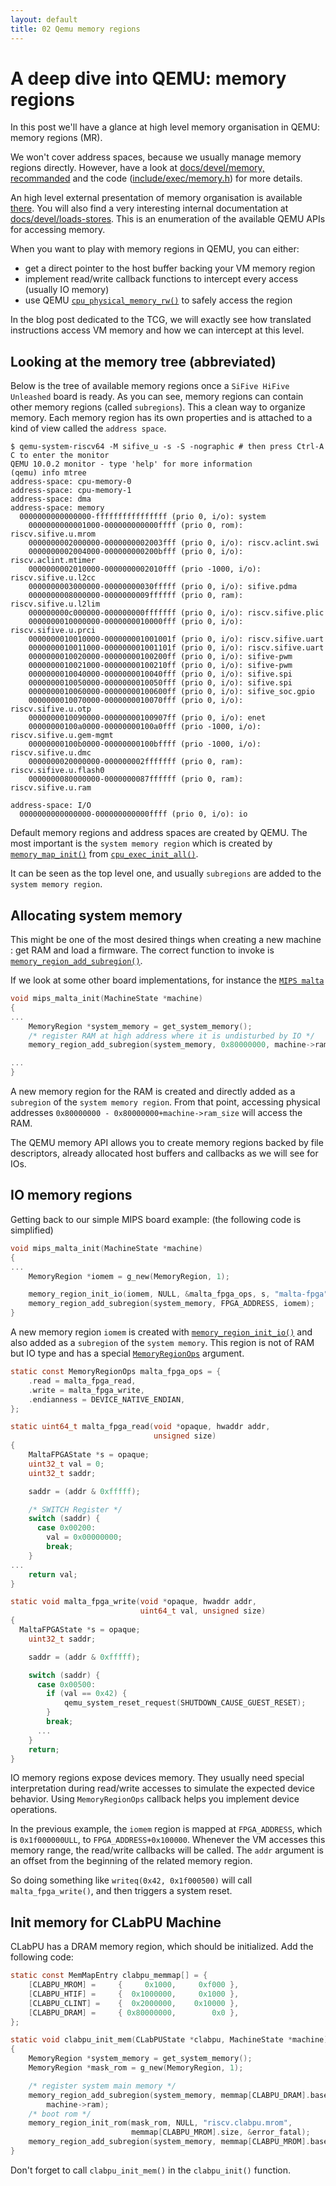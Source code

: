 ```yaml
---
layout: default
title: 02 Qemu memory regions
---
```


# A deep dive into QEMU: memory regions

In this post we'll have a glance at high level memory organisation in
QEMU: memory regions (MR).

We won't cover address spaces, because we usually manage memory
regions directly. However, have a look at
[docs/devel/memory, recommanded](https://github.com/qemu/qemu/tree/v10.0.2/docs/devel/memory.rst)
and the code
([include/exec/memory.h](https://github.com/qemu/qemu/blob/v10.0.2/include/exec/memory.h)) for more details.

An high level external presentation of memory organisation is
available
[there](http://blog.vmsplice.net/2016/01/qemu-internals-how-guest-physical-ram.html). You
will also find a very interesting internal documentation at
[docs/devel/loads-stores](https://github.com/qemu/qemu/blob/v10.0.2/docs/devel/loads-stores.rst). This
is an enumeration of the available QEMU APIs for accessing memory.

When you want to play with memory regions in QEMU, you can either:

- get a direct pointer to the host buffer backing your VM memory
  region
- implement read/write callback functions to intercept every access (usually IO
  memory)
- use QEMU
  [`cpu_physical_memory_rw()`](https://github.com/qemu/qemu/tree/v10.0.2/system/physmem.c#L3167) to safely access the region

In the blog post dedicated to the TCG, we will exactly see how
translated instructions access VM memory and how we can intercept at
this level.


## Looking at the memory tree (abbreviated)

Below is the tree of available memory regions once a `SiFive HiFive Unleashed`
board is ready. As you can see, memory regions can contain other
memory regions (called `subregions`). This a clean way to organize
memory. Each memory region has its own properties and is attached to a
kind of view called the `address space`.

```
$ qemu-system-riscv64 -M sifive_u -s -S -nographic # then press Ctrl-A C to enter the monitor
QEMU 10.0.2 monitor - type 'help' for more information
(qemu) info mtree
address-space: cpu-memory-0
address-space: cpu-memory-1
address-space: dma
address-space: memory
  0000000000000000-ffffffffffffffff (prio 0, i/o): system
    0000000000001000-000000000000ffff (prio 0, rom): riscv.sifive.u.mrom
    0000000002000000-0000000002003fff (prio 0, i/o): riscv.aclint.swi
    0000000002004000-000000000200bfff (prio 0, i/o): riscv.aclint.mtimer
    0000000002010000-0000000002010fff (prio -1000, i/o): riscv.sifive.u.l2cc
    0000000003000000-00000000030fffff (prio 0, i/o): sifive.pdma
    0000000008000000-0000000009ffffff (prio 0, ram): riscv.sifive.u.l2lim
    000000000c000000-000000000fffffff (prio 0, i/o): riscv.sifive.plic
    0000000010000000-0000000010000fff (prio 0, i/o): riscv.sifive.u.prci
    0000000010010000-000000001001001f (prio 0, i/o): riscv.sifive.uart
    0000000010011000-000000001001101f (prio 0, i/o): riscv.sifive.uart
    0000000010020000-00000000100200ff (prio 0, i/o): sifive-pwm
    0000000010021000-00000000100210ff (prio 0, i/o): sifive-pwm
    0000000010040000-0000000010040fff (prio 0, i/o): sifive.spi
    0000000010050000-0000000010050fff (prio 0, i/o): sifive.spi
    0000000010060000-00000000100600ff (prio 0, i/o): sifive_soc.gpio
    0000000010070000-0000000010070fff (prio 0, i/o): riscv.sifive.u.otp
    0000000010090000-00000000100907ff (prio 0, i/o): enet
    00000000100a0000-00000000100a0fff (prio -1000, i/o): riscv.sifive.u.gem-mgmt
    00000000100b0000-00000000100bffff (prio -1000, i/o): riscv.sifive.u.dmc
    0000000020000000-000000002fffffff (prio 0, ram): riscv.sifive.u.flash0
    0000000080000000-0000000087ffffff (prio 0, ram): riscv.sifive.u.ram

address-space: I/O
  0000000000000000-000000000000ffff (prio 0, i/o): io

```

Default memory regions and address spaces are created by QEMU. The
most important is the `system memory region` which is created by
[`memory_map_init()`](https://github.com/qemu/qemu/tree/v10.0.2/system/physmem.c#L2789)
from
[`cpu_exec_init_all()`](https://github.com/qemu/qemu/tree/v10.0.2/system/physmem.c#L3291).

It can be seen as the top level one, and usually `subregions` are
added to the `system memory region`.


## Allocating system memory

This might be one of the most desired things when creating a new
machine : get RAM and load a firmware. The correct function to invoke
is
[`memory_region_add_subregion()`](https://github.com/qemu/qemu/blob/v10.0.2/include/exec/memory.h#L2313).

If we look at some other board implementations, for instance the
[`MIPS malta`](https://github.com/qemu/qemu/blob/v10.0.2/hw/mips/malta.c#L1124)

```c
void mips_malta_init(MachineState *machine)
{
...
    MemoryRegion *system_memory = get_system_memory();
    /* register RAM at high address where it is undisturbed by IO */
    memory_region_add_subregion(system_memory, 0x80000000, machine->ram);

...
}
```

A new memory region for the RAM is created and directly added as a
`subregion` of the `system memory region`. From that point, accessing
physical addresses `0x80000000 - 0x80000000+machine->ram_size`
will access the RAM.

The QEMU memory API allows you to create memory regions backed by file
descriptors, already allocated host buffers and callbacks as we will
see for IOs.

## IO memory regions

Getting back to our simple MIPS board example: (the following code is simplified)

```c
void mips_malta_init(MachineState *machine)
{
...
    MemoryRegion *iomem = g_new(MemoryRegion, 1);

    memory_region_init_io(iomem, NULL, &malta_fpga_ops, s, "malta-fpga", 0x100000);
    memory_region_add_subregion(system_memory, FPGA_ADDRESS, iomem);
}
```

A new memory region `iomem` is created with
[`memory_region_init_io()`](https://github.com/qemu/qemu/blob/v10.0.2/memory.c#L1568)
and also added as a `subregion` of the `system memory`. This region is
not of RAM but IO type and has a special
[`MemoryRegionOps`](https://github.com/qemu/qemu/blob/v10.0.2/include/exec/memory.h#L274)
argument.

```c
static const MemoryRegionOps malta_fpga_ops = {
    .read = malta_fpga_read,
    .write = malta_fpga_write,
    .endianness = DEVICE_NATIVE_ENDIAN,
};

static uint64_t malta_fpga_read(void *opaque, hwaddr addr,
                                unsigned size)
{
    MaltaFPGAState *s = opaque;
    uint32_t val = 0;
    uint32_t saddr;

    saddr = (addr & 0xfffff);

    /* SWITCH Register */
    switch (saddr) {
      case 0x00200:
        val = 0x00000000;
        break;
    }
...
    return val;
}

static void malta_fpga_write(void *opaque, hwaddr addr,
                             uint64_t val, unsigned size)
{
  MaltaFPGAState *s = opaque;
    uint32_t saddr;

    saddr = (addr & 0xfffff);

    switch (saddr) {
      case 0x00500:
        if (val == 0x42) {
            qemu_system_reset_request(SHUTDOWN_CAUSE_GUEST_RESET);
        }
        break;
      ...
    }
    return;
}
```

IO memory regions expose devices memory. They usually need special
interpretation during read/write accesses to simulate the expected
device behavior. Using `MemoryRegionOps` callback helps you implement
device operations.

In the previous example, the `iomem` region is mapped at `FPGA_ADDRESS`, which is `0x1f000000ULL`,  to `FPGA_ADDRESS+0x100000`. Whenever the VM accesses this memory range, the
read/write callbacks will be called. The `addr` argument is an offset
from the beginning of the related memory region.

So doing something like `writeq(0x42, 0x1f000500)` will call `malta_fpga_write()`, and then triggers a system reset.


## Init memory for CLabPU Machine

CLabPU has a DRAM memory region, which should be initialized. Add the following code:
```c
static const MemMapEntry clabpu_memmap[] = {
    [CLABPU_MROM] =     {     0x1000,     0xf000 },
    [CLABPU_HTIF] =     {  0x1000000,     0x1000 },
    [CLABPU_CLINT] =    {  0x2000000,    0x10000 },
    [CLABPU_DRAM] =     { 0x80000000,        0x0 },
};

static void clabpu_init_mem(CLabPUState *clabpu, MachineState *machine)
{
    MemoryRegion *system_memory = get_system_memory();
    MemoryRegion *mask_rom = g_new(MemoryRegion, 1);

    /* register system main memory */
    memory_region_add_subregion(system_memory, memmap[CLABPU_DRAM].base,
        machine->ram);
    /* boot rom */
    memory_region_init_rom(mask_rom, NULL, "riscv.clabpu.mrom",
                           memmap[CLABPU_MROM].size, &error_fatal);
    memory_region_add_subregion(system_memory, memmap[CLABPU_MROM].base, mask_rom);
}
```

Don't forget to call `clabpu_init_mem()` in the `clabpu_init()` function.
